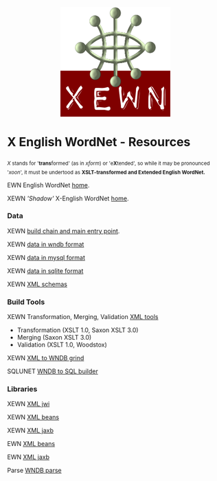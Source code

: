 <p align="center">
<img width="256" height="256" src="images/xewn2.png">
</p>

# X English WordNet - Resources

<p>
<sub>
<i>X</i> stands for '<b>trans</b>formed' (as in <i>xform</i>) or 'e<b>X</b>tended', so while it may be pronounced '<i>xoon</i>', it must be undertood as <b>XSLT-transformed and Extended English WordNet.</b>
</sub>
</p>

EWN English WordNet [home](https://github.com/globalwordnet/english-wordnet).

XEWN *'Shadow'* X-English WordNet [home](https://github.com/x-englishwordnet).

### Data

XEWN [build chain and main entry point](https://github.com/x-englishwordnet/xewn).

XEWN [data in wndb format](https://github.com/x-englishwordnet/wndb)

XEWN [data in mysql format](https://github.com/x-englishwordnet/mysql)

XEWN [data in sqlite format](https://github.com/x-englishwordnet/sqlite)

XEWN [XML schemas](https://github.com/x-englishwordnet/schemas)

### Build Tools

XEWN Transformation, Merging, Validation  [XML tools](https://github.com/w-englishwordnet/xml-transform-merge-validate)

- Transformation (XSLT 1.0, Saxon XSLT 3.0)
- Merging (Saxon XSLT 3.0)
- Validation (XSLT 1.0, Woodstox)

XEWN [XML to WNDB grind](https://github.com/x-englishwordnet/grind)

SQLUNET [WNDB to SQL builder](https://sourceforge.net/projects/sqlunetbuilder/)

### Libraries

XEWN [XML jwi](https://github.com/x-englishwordnet/jwi)

XEWN [XML beans](https://github.com/x-englishwordnet/xewn-xmlbeans)

XEWN [XML jaxb](https://github.com/x-englishwordnet/xewn-jaxb)

EWN [XML beans](https://github.com/x-englishwordnet/ewn-xmlbeans)

EWN [XML jaxb](https://github.com/x-englishwordnet/ewn-jaxb)

Parse  [WNDB parse](https://github.com/x-englishwordnet/parse)
